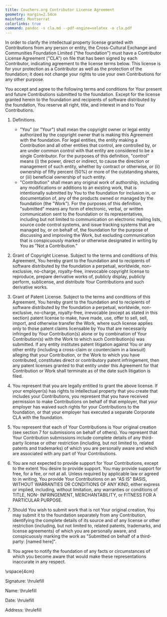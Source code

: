 ```yaml
---
title: Couchers.org Contributor License Agreement
geometry: margin=2.54cm
mainfont: Montserrat
colorlinks: true
command: pandoc -s cla.md --pdf-engine=xelatex -o cla.pdf
---
```


In order to clarify the intellectual property license granted with Contributions from any person or entity, the Cross-Cultural Exchange and Communities Foundation Limited ("the foundation") must have a Contributor License Agreement ("CLA") on file that has been signed by each Contributor, indicating agreement to the license terms below. This license is for your protection as a Contributor as well as the protection of the foundation; it does not change your rights to use your own Contributions for any other purpose.

You accept and agree to the following terms and conditions for Your present and future Contributions submitted to the foundation. Except for the license granted herein to the foundation and recipients of software distributed by the foundation, You reserve all right, title, and interest in and to Your Contributions.

1. Definitions.
    * "You" (or "Your") shall mean the copyright owner or legal entity authorized by the copyright owner that is making this Agreement with the foundation. For legal entities, the entity making a Contribution and all other entities that control, are controlled by, or are under common control with that entity are considered to be a single Contributor. For the purposes of this definition, "control" means (i) the power, direct or indirect, to cause the direction or management of such entity, whether by contract or otherwise, or (ii) ownership of fifty percent (50%) or more of the outstanding shares, or (iii) beneficial ownership of such entity.
    * "Contribution" shall mean any original work of authorship, including any modifications or additions to an existing work, that is intentionally submitted by You to the foundation for inclusion in, or documentation of, any of the products owned or managed by the foundation (the "Work"). For the purposes of this definition, "submitted" means any form of electronic, verbal, or written communication sent to the foundation or its representatives, including but not limited to communication on electronic mailing lists, source code control systems, and issue tracking systems that are managed by, or on behalf of, the foundation for the purpose of discussing and improving the Work, but excluding communication that is conspicuously marked or otherwise designated in writing by You as "Not a Contribution."

2. Grant of Copyright License. Subject to the terms and conditions of this Agreement, You hereby grant to the foundation and to recipients of software distributed by the foundation a perpetual, worldwide, non-exclusive, no-charge, royalty-free, irrevocable copyright license to reproduce, prepare derivative works of, publicly display, publicly perform, sublicense, and distribute Your Contributions and such derivative works.

3. Grant of Patent License. Subject to the terms and conditions of this Agreement, You hereby grant to the foundation and to recipients of software distributed by the foundation a perpetual, worldwide, non-exclusive, no-charge, royalty-free, irrevocable (except as stated in this section) patent license to make, have made, use, offer to sell, sell, import, and otherwise transfer the Work, where such license applies only to those patent claims licensable by You that are necessarily infringed by Your Contribution(s) alone or by combination of Your Contribution(s) with the Work to which such Contribution(s) was submitted. If any entity institutes patent litigation against You or any other entity (including a cross-claim or counterclaim in a lawsuit) alleging that your Contribution, or the Work to which you have contributed, constitutes direct or contributory patent infringement, then any patent licenses granted to that entity under this Agreement for that Contribution or Work shall terminate as of the date such litigation is filed.

4. You represent that you are legally entitled to grant the above license. If your employer(s) has rights to intellectual property that you create that includes your Contributions, you represent that you have received permission to make Contributions on behalf of that employer, that your employer has waived such rights for your Contributions to the foundation, or that your employer has executed a separate Corporate CLA with the foundation.

5. You represent that each of Your Contributions is Your original creation (see section 7 for submissions on behalf of others). You represent that Your Contribution submissions include complete details of any third-party license or other restriction (including, but not limited to, related patents and trademarks) of which you are personally aware and which are associated with any part of Your Contributions.

6. You are not expected to provide support for Your Contributions, except to the extent You desire to provide support. You may provide support for free, for a fee, or not at all. Unless required by applicable law or agreed to in writing, You provide Your Contributions on an "AS IS" BASIS, WITHOUT WARRANTIES OR CONDITIONS OF ANY KIND, either express or implied, including, without limitation, any warranties or conditions of TITLE, NON- INFRINGEMENT, MERCHANTABILITY, or FITNESS FOR A PARTICULAR PURPOSE.

7. Should You wish to submit work that is not Your original creation, You may submit it to the foundation separately from any Contribution, identifying the complete details of its source and of any license or other restriction (including, but not limited to, related patents, trademarks, and license agreements) of which you are personally aware, and conspicuously marking the work as "Submitted on behalf of a third-party: [named here]".

8. You agree to notify the foundation of any facts or circumstances of which you become aware that would make these representations inaccurate in any respect.

\vspace{4cm}

Signature: \hrulefill

Name: \hrulefill

Date: \hrulefill

Address: \hrulefill
